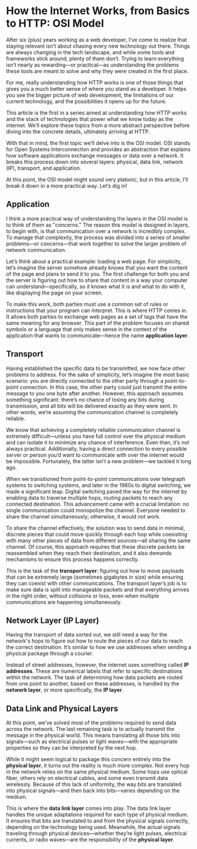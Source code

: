 # How the Internet Works, from Basics to HTTP: OSI Model

After six (plus) years working as a web developer, I’ve come to realize that staying relevant isn’t about chasing every new technology out there. Things are always changing in the tech landscape, and while some tools and frameworks stick around, plenty of them don’t. Trying to learn everything isn’t nearly as rewarding—or practical—as understanding the problems these tools are meant to solve and why they were created in the first place.

For me, really understanding how HTTP works is one of those things that gives you a much better sense of where you stand as a developer. It helps you see the bigger picture of web development, the limitations of our current technology, and the possibilities it opens up for the future.

This article is the first in a series aimed at understanding how HTTP works and the stack of technologies that power what we know today as the internet. We’ll explore these topics from a more abstract perspective before diving into the concrete details, ultimately arriving at HTTP.

With that in mind, the first topic we’ll delve into is the OSI model. OSI stands for Open Systems Interconnection and provides an abstraction that explains how software applications exchange messages or data over a network. It breaks this process down into several layers: physical, data link, network (IP), transport, and application.

At this point, the OSI model might sound very platonic, but in this article, I’ll break it down in a more practical way. Let’s dig in!

## Application

I think a more practical way of understanding the layers in the OSI model is to think of them as "concerns." The reason this model is designed in layers, to begin with, is that communication over a network is incredibly complex. To manage that complexity, the process was divided into a series of smaller problems—or concerns—that work together to solve the larger problem of network communication.

Let’s think about a practical example: loading a web page. For simplicity, let’s imagine the server somehow already knows that you want the content of the page and plans to send it to you. The first challenge for both you and the server is figuring out how to share that content in a way your computer can understand—specifically, so it knows what it is and what to do with it, like displaying the page on your screen.

To make this work, both parties must use a common set of rules or instructions that your program can interpret. This is where HTTP comes in. It allows both parties to exchange web pages as a set of tags that have the same meaning for any browser. This part of the problem focuses on shared symbols or a language that only makes sense in the context of the application that wants to communicate—hence the name **application layer**.


## Transport

Having established the specific data to be transmitted, we now face other problems to address. For the sake of simplicity, let’s imagine the most basic scenario: you are directly connected to the other party through a point-to-point connection. In this case, the other party could just transmit the entire message to you one byte after another. However, this approach assumes something significant: there’s no chance of losing any bits during transmission, and all bits will be delivered exactly as they were sent. In other words, we’re assuming the communication channel is completely reliable.

We know that achieving a completely reliable communication channel is extremely difficult—unless you have full control over the physical medium and can isolate it to minimize any chance of interference. Even then, it’s not always practical. Additionally, having a direct connection to every possible server or person you’d want to communicate with over the internet would be impossible. Fortunately, the latter isn’t a new problem—we tackled it long ago.

When we transitioned from point-to-point communications over telegraph systems to switching systems, and later in the 1960s to digital switching, we made a significant leap. Digital switching paved the way for the internet by enabling data to traverse multiple hops, routing packets to reach any connected destination. This advancement came with a crucial limitation: no single communication could monopolize the channel. Everyone needed to share the channel simultaneously; otherwise, it would not work.

To share the channel effectively, the solution was to send data in minimal, discrete pieces that could move quickly through each hop while coexisting with many other pieces of data from different sources—all sharing the same channel. Of course, this approach requires that these discrete packets be reassembled when they reach their destination, and it also demands mechanisms to ensure this process happens correctly.

This is the task of the **transport layer**: figuring out how to move payloads that can be extremely large (sometimes gigabytes in size) while ensuring they can coexist with other communications. The transport layer’s job is to make sure data is split into manageable packets and that everything arrives in the right order, without collisions or loss, even when multiple communications are happening simultaneously.

## Network Layer (IP Layer)

Having the transport of data sorted out, we still need a way for the network's hops to figure out how to route the pieces of our data to reach the correct destination. It’s similar to how we use addresses when sending a physical package through a courier.

Instead of street addresses, however, the internet uses something called **IP addresses**. These are numerical labels that refer to specific destinations within the network. The task of determining how data packets are routed from one point to another, based on these addresses, is handled by the **network layer**, or more specifically, the **IP layer**.

## Data Link and Physical Layers

At this point, we’ve solved most of the problems required to send data across the network. The last remaining task is to actually transmit the message in the physical world. This means translating all those bits into signals—such as electrical pulses or light waves—with the appropriate properties so they can be interpreted by the next hop. 

While it might seem logical to package this concern entirely into the **physical layer**, it turns out the reality is much more complex. Not every hop in the network relies on the same physical medium. Some hops use optical fiber, others rely on electrical cables, and some even transmit data wirelessly. Because of this lack of uniformity, the way bits are translated into physical signals—and then back into bits—varies depending on the medium.

This is where the **data link layer** comes into play. The data link layer handles the unique adaptations required for each type of physical medium. It ensures that bits are translated to and from the physical signals correctly, depending on the technology being used. Meanwhile, the actual signals traveling through physical devices—whether they’re light pulses, electrical currents, or radio waves—are the responsibility of the **physical layer**.
